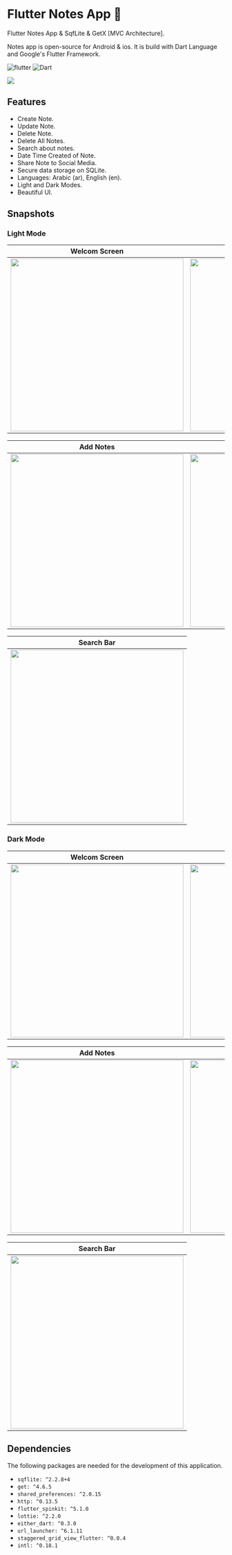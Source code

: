 # Flutter Notes App 📝
Flutter Notes App & SqfLite & GetX [MVC Architecture].

Notes app is open-source for Android & ios. It is build with Dart Language and Google's Flutter Framework.


![flutter](https://img.shields.io/badge/Flutter-Framework-green?logo=flutter)
![Dart](https://img.shields.io/badge/Dart-Language-blue?logo=dart)


<img src="https://github.com/hussenMk/notes_app_sqflite/assets/82022968/2949f186-de52-4512-bb71-4980784f9dd3" />

## Features
- Create Note.
- Update Note.
- Delete Note.
- Delete All Notes.
- Search about notes.
- Date Time Created of Note.
- Share Note to Social Media.
- Secure data storage on SQLite.
- Languages: Arabic (ar), English (en).
- Light and Dark Modes.
- Beautiful UI.


## Snapshots
### Light Mode
| Welcom Screen | Home Screen | Drawer |
|------|-------|-------|
|<img src="https://github.com/hussenMk/notes_app_sqflite/assets/82022968/6b22ad30-32b3-4fc6-ba43-5726f6c405ac" width="400">|<img src="https://github.com/hussenMk/notes_app_sqflite/assets/82022968/5dd221bf-948f-4fe6-8484-607123cb4445" width="400">|<img src="https://github.com/hussenMk/notes_app_sqflite/assets/82022968/4737ef1b-116d-46e3-b5b3-51d6a99cc71c" width="400">|

| Add Notes | Edit Notes| Delete Dialog |
|------|-------|-------|
|<img src="https://github.com/hussenMk/notes_app_sqflite/assets/82022968/6b22ad30-32b3-4fc6-ba43-5726f6c405ac" width="400">|<img src="https://github.com/hussenMk/notes_app_sqflite/assets/82022968/827713a4-dc77-4543-b157-496732c5d9ef" width="400">|<img src="https://github.com/hussenMk/notes_app_sqflite/assets/82022968/52bb7cc8-e569-4151-a5c7-6c8266a518eb" width="400">|

| Search Bar
|------
|<img src="https://github.com/hussenMk/notes_app_sqflite/assets/82022968/2564756f-a6a9-4429-b20f-af6b2fafbdc4" width="400">

### Dark Mode
| Welcom Screen | Home Screen | Drawer |
|------|-------|-------|
|<img src="https://github.com/hussenMk/notes_app_sqflite/assets/82022968/6b22ad30-32b3-4fc6-ba43-5726f6c405ac" width="400">|<img src="https://github.com/hussenMk/notes_app_sqflite/assets/82022968/5dd221bf-948f-4fe6-8484-607123cb4445" width="400">|<img src="https://github.com/hussenMk/notes_app_sqflite/assets/82022968/4737ef1b-116d-46e3-b5b3-51d6a99cc71c" width="400">|

| Add Notes | Edit Notes| Delete Dialog |
|------|-------|-------|
|<img src="https://github.com/hussenMk/notes_app_sqflite/assets/82022968/6b22ad30-32b3-4fc6-ba43-5726f6c405ac" width="400">|<img src="https://github.com/hussenMk/notes_app_sqflite/assets/82022968/827713a4-dc77-4543-b157-496732c5d9ef" width="400">|<img src="https://github.com/hussenMk/notes_app_sqflite/assets/82022968/52bb7cc8-e569-4151-a5c7-6c8266a518eb" width="400">|

| Search Bar
|------
|<img src="https://github.com/hussenMk/notes_app_sqflite/assets/82022968/2564756f-a6a9-4429-b20f-af6b2fafbdc4" width="400">





## Dependencies
The following packages are needed for the development of this application.
- `sqflite: ^2.2.8+4`  
- `get: ^4.6.5`
- `shared_preferences: ^2.0.15`
- `http: ^0.13.5`
- `flutter_spinkit: ^5.1.0`
- `lottie: ^2.2.0`
- `either_dart: ^0.3.0`
- `url_launcher: ^6.1.11`
- `staggered_grid_view_flutter: ^0.0.4`
- `intl: ^0.18.1`

